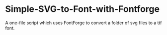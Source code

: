 # Simple-SVG-to-Font-with-Fontforge
A one-file script which uses FontForge to convert a folder of svg files to a ttf font.
